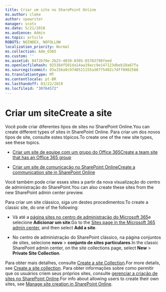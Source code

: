 ```yaml
---
title: Criar um site no SharePoint Online
ms.author: clake
author: spowriter
manager: scotv
ms.date: 5/21/2018
ms.audience: Admin
ms.topic: article
ROBOTS: NOINDEX, NOFOLLOW
localization_priority: Normal
ms.collection: Adm_O365
ms.custom: ''
ms.assetid: 84f2b70e-2b23-4039-8305-85783798feed
ms.openlocfilehash: 925384f501da14aa19acc9e147123dbeb19a67fa
ms.sourcegitcommit: 03a156a9c9740521155a30775492c7dff0982588
ms.translationtype: MT
ms.contentlocale: pt-BR
ms.lasthandoff: 03/22/2019
ms.locfileid: "30764572"
---
```

# <a name="create-a-site"></a><span data-ttu-id="e0050-102">Criar um site</span><span class="sxs-lookup"><span data-stu-id="e0050-102">Create a site</span></span>

<span data-ttu-id="e0050-103">Você pode criar diferentes tipos de sites no SharePoint Online.</span><span class="sxs-lookup"><span data-stu-id="e0050-103">You can create different types of sites in SharePoint Online.</span></span> <span data-ttu-id="e0050-104">Para criar um dos novos tipos de site, consulte estes tópicos.</span><span class="sxs-lookup"><span data-stu-id="e0050-104">To create one of the new site types, see these topics.</span></span>
  
- [<span data-ttu-id="e0050-105">Criar um site de equipe com um grupo do Office 365</span><span class="sxs-lookup"><span data-stu-id="e0050-105">Create a team site that has an Office 365 group</span></span>](https://go.microsoft.com/fwlink/?linkid=866292)
    
- [<span data-ttu-id="e0050-106">Criar um site de comunicação no SharePoint Online</span><span class="sxs-lookup"><span data-stu-id="e0050-106">Create a communication site in SharePoint Online</span></span>](https://go.microsoft.com/fwlink/?linkid=866294)
    
<span data-ttu-id="e0050-107">Você também pode criar esses sites a partir da nova visualização do centro de administração do SharePoint.</span><span class="sxs-lookup"><span data-stu-id="e0050-107">You can also create these sites from the new SharePoint admin center preview.</span></span>
  
<span data-ttu-id="e0050-108">Para criar um site clássico, siga um destes procedimentos:</span><span class="sxs-lookup"><span data-stu-id="e0050-108">To create a classic site, do one of the following:</span></span>
  
- <span data-ttu-id="e0050-109">Vá até a [página sites no centro de administração do Microsoft 365](https://portal.office.com/adminportal/home#/SitesList)e selecione **Adicionar um site**.</span><span class="sxs-lookup"><span data-stu-id="e0050-109">Go to the [Sites page in the Microsoft 365 admin center](https://portal.office.com/adminportal/home#/SitesList), and then select **Add a site**.</span></span>
    
- <span data-ttu-id="e0050-110">No centro de administração do SharePoint clássico, na página conjuntos de sites, selecione **novo** \> **conjunto de sites particulares**.</span><span class="sxs-lookup"><span data-stu-id="e0050-110">In the classic SharePoint admin center, on the site collections page, select **New** \> **Private Site Collection**.</span></span>
    
<span data-ttu-id="e0050-111">Para obter mais detalhes, consulte [Create a site Collection](https://go.microsoft.com/fwlink/?linkid=866295).</span><span class="sxs-lookup"><span data-stu-id="e0050-111">For more details, see [Create a site collection](https://go.microsoft.com/fwlink/?linkid=866295).</span></span> <span data-ttu-id="e0050-112">Para obter informações sobre como permitir que os usuários criem seus próprios sites, consulte [gerenciar a criação de sites no SharePoint Online](https://go.microsoft.com/fwlink/?linkid=866296).</span><span class="sxs-lookup"><span data-stu-id="e0050-112">For info about allowing users to create their own sites, see [Manage site creation in SharePoint Online](https://go.microsoft.com/fwlink/?linkid=866296).</span></span>
  

